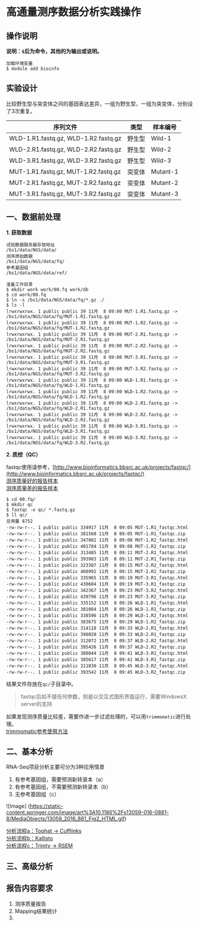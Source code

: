 # 高通量测序数据分析实践操作  

## 操作说明    


**说明：`$`后为命令，其他的为输出或说明。**  

```
加载环境变量
$ module add bioinfo
```
## 实验设计  
比较野生型与突变体之间的基因表达差异，一组为野生型，一组为突变体，分别设了3次重复。  

序列文件 | 类型 | 样本编号
------- | ----- | ------
WLD-1.R1.fastq.gz, WLD-1.R2.fastq.gz | 野生型 | Wild-1
WLD-2.R1.fastq.gz, WLD-2.R2.fastq.gz | 野生型 | Wild-2
WLD-3.R1.fastq.gz, WLD-3.R2.fastq.gz | 野生型 | Wild-3
MUT-1.R1.fastq.gz, MUT-1.R2.fastq.gz | 突变体 | Mutant-1
MUT-2.R1.fastq.gz, MUT-2.R2.fastq.gz | 突变体 | Mutant-2
MUT-3.R1.fastq.gz, MUT-3.R2.fastq.gz | 突变体 | Mutant-3

## 一、数据前处理  

**1. 获取数据**
```
试验数据服务器存放地址
/bs1/data/NGS/data/
测序原始数据
/bs1/data/NGS/data/fq/
参考基因组
/bs1/data/NGS/data/ref/

准备工作目录
$ mkdir work work/00.fq work/db
$ cd work/00.fq
$ ln -s /bs1/data/NGS/data/fq/*.gz ./
$ ls -l
lrwxrwxrwx. 1 public public 39 11月  8 09:00 MUT-1.R1.fastq.gz -> /bs1/data/NGS/data/fq/MUT-1.R1.fastq.gz
lrwxrwxrwx. 1 public public 39 11月  8 09:00 MUT-1.R2.fastq.gz -> /bs1/data/NGS/data/fq/MUT-1.R2.fastq.gz
lrwxrwxrwx. 1 public public 39 11月  8 09:00 MUT-2.R1.fastq.gz -> /bs1/data/NGS/data/fq/MUT-2.R1.fastq.gz
lrwxrwxrwx. 1 public public 39 11月  8 09:00 MUT-2.R2.fastq.gz -> /bs1/data/NGS/data/fq/MUT-2.R2.fastq.gz
lrwxrwxrwx. 1 public public 39 11月  8 09:00 MUT-3.R1.fastq.gz -> /bs1/data/NGS/data/fq/MUT-3.R1.fastq.gz
lrwxrwxrwx. 1 public public 39 11月  8 09:00 MUT-3.R2.fastq.gz -> /bs1/data/NGS/data/fq/MUT-3.R2.fastq.gz
lrwxrwxrwx. 1 public public 39 11月  8 09:00 WLD-1.R1.fastq.gz -> /bs1/data/NGS/data/fq/WLD-1.R1.fastq.gz
lrwxrwxrwx. 1 public public 39 11月  8 09:00 WLD-1.R2.fastq.gz -> /bs1/data/NGS/data/fq/WLD-1.R2.fastq.gz
lrwxrwxrwx. 1 public public 39 11月  8 09:00 WLD-2.R1.fastq.gz -> /bs1/data/NGS/data/fq/WLD-2.R1.fastq.gz
lrwxrwxrwx. 1 public public 39 11月  8 09:00 WLD-2.R2.fastq.gz -> /bs1/data/NGS/data/fq/WLD-2.R2.fastq.gz
lrwxrwxrwx. 1 public public 39 11月  8 09:00 WLD-3.R1.fastq.gz -> /bs1/data/NGS/data/fq/WLD-3.R1.fastq.gz
lrwxrwxrwx. 1 public public 39 11月  8 09:00 WLD-3.R2.fastq.gz -> /bs1/data/NGS/data/fq/WLD-3.R2.fastq.gz

```




**2. 质控（QC）**

fastqc使用请参考，[http://www.bioinformatics.bbsrc.ac.uk/projects/fastqc/](http://www.bioinformatics.bbsrc.ac.uk/projects/fastqc/)  
[测序质量好的报告样本](http://www.bioinformatics.bbsrc.ac.uk/projects/fastqc/good_sequence_short_fastqc.html)  
[测序质量差的报告样本](http://www.bioinformatics.bbsrc.ac.uk/projects/fastqc/bad_sequence_fastqc.html)  

```
$ cd 00.fq/
$ mkdir qc
$ fastqc -o qc/ *.fastq.gz
$ ll qc/
总用量 8752
-rw-rw-r--. 1 public public 334917 11月  8 09:05 MUT-1.R1_fastqc.html
-rw-rw-r--. 1 public public 381568 11月  8 09:05 MUT-1.R1_fastqc.zip
-rw-rw-r--. 1 public public 347082 11月  8 09:08 MUT-1.R2_fastqc.html
-rw-rw-r--. 1 public public 401704 11月  8 09:08 MUT-1.R2_fastqc.zip
-rw-rw-r--. 1 public public 313485 11月  8 09:11 MUT-2.R1_fastqc.html
-rw-rw-r--. 1 public public 393983 11月  8 09:11 MUT-2.R1_fastqc.zip
-rw-rw-r--. 1 public public 323387 11月  8 09:15 MUT-2.R2_fastqc.html
-rw-rw-r--. 1 public public 408992 11月  8 09:15 MUT-2.R2_fastqc.zip
-rw-rw-r--. 1 public public 335965 11月  8 09:19 MUT-3.R1_fastqc.html
-rw-rw-r--. 1 public public 430604 11月  8 09:19 MUT-3.R1_fastqc.zip
-rw-rw-r--. 1 public public 342367 11月  8 09:23 MUT-3.R2_fastqc.html
-rw-rw-r--. 1 public public 439796 11月  8 09:23 MUT-3.R2_fastqc.zip
-rw-rw-r--. 1 public public 335152 11月  8 09:26 WLD-1.R1_fastqc.html
-rw-rw-r--. 1 public public 381084 11月  8 09:26 WLD-1.R1_fastqc.zip
-rw-rw-r--. 1 public public 338596 11月  8 09:29 WLD-1.R2_fastqc.html
-rw-rw-r--. 1 public public 383675 11月  8 09:29 WLD-1.R2_fastqc.zip
-rw-rw-r--. 1 public public 314118 11月  8 09:33 WLD-2.R1_fastqc.html
-rw-rw-r--. 1 public public 398020 11月  8 09:33 WLD-2.R1_fastqc.zip
-rw-rw-r--. 1 public public 312072 11月  8 09:37 WLD-2.R2_fastqc.html
-rw-rw-r--. 1 public public 395426 11月  8 09:37 WLD-2.R2_fastqc.zip
-rw-rw-r--. 1 public public 308044 11月  8 09:41 WLD-3.R1_fastqc.html
-rw-rw-r--. 1 public public 385617 11月  8 09:41 WLD-3.R1_fastqc.zip
-rw-rw-r--. 1 public public 311030 11月  8 09:45 WLD-3.R2_fastqc.html
-rw-rw-r--. 1 public public 393542 11月  8 09:45 WLD-3.R2_fastqc.zip
```
结果文件存放在`qc/`子目录中。  
>fastqc后如不接任何参数，则是以交互式图形界面运行，需要WindowsX server的支持  


如果发现测序质量比较差，需要作进一步过滤处理的，可以用`trimmomatic`进行处理。  
[trimmomatic参考使用方法](http://www.usadellab.org/cms/?page=trimmomatic)  

## 二、基本分析  

RNA-Seq项目分析主要可分为3种应用情景  

1. 有参考基因组，需要预测新转录本（a）
2. 有参考基因组，不需要预测新转录本（b）
3. 无参考基因组（c）

![Image]
(https://static-content.springer.com/image/art%3A10.1186%2Fs13059-016-0881-8/MediaObjects/13059_2016_881_Fig2_HTML.gif)

[分析流程a：Tophat -> Cufflinks]()  
[分析流程b：Kallisto]()  
[分析流程c：Trinity -> RSEM]()  

## 三、高级分析  


## 报告内容要求  
1. 测序质量报告  
2. Mapping结果统计  
3. 


